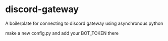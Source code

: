 # discord-gateway
A boilerplate for connecting to discord gateway using asynchronous python


make a new config.py and add your BOT_TOKEN there

